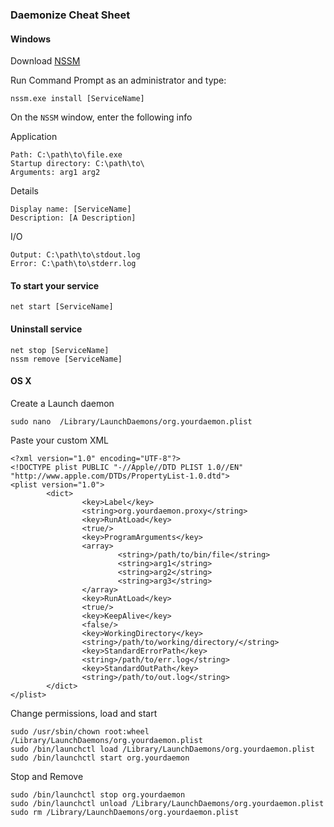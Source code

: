 ### Daemonize Cheat Sheet

#### Windows
Download [NSSM](http://nssm.cc/download)

Run Command Prompt as an administrator and type:
```
nssm.exe install [ServiceName]
```

On the `NSSM` window, enter the following info

Application
```
Path: C:\path\to\file.exe
Startup directory: C:\path\to\
Arguments: arg1 arg2
```

Details
```
Display name: [ServiceName]
Description: [A Description]
```

I/O
```
Output: C:\path\to\stdout.log
Error: C:\path\to\stderr.log
```

#### To start your service
```
net start [ServiceName]
```

#### Uninstall service

```
net stop [ServiceName]
nssm remove [ServiceName]
```

#### OS X

Create a Launch daemon
```
sudo nano  /Library/LaunchDaemons/org.yourdaemon.plist
```

Paste your custom XML
```
<?xml version="1.0" encoding="UTF-8"?>
<!DOCTYPE plist PUBLIC "-//Apple//DTD PLIST 1.0//EN" "http://www.apple.com/DTDs/PropertyList-1.0.dtd">
<plist version="1.0">
        <dict>
                <key>Label</key>
                <string>org.yourdaemon.proxy</string>
                <key>RunAtLoad</key>
                <true/>
                <key>ProgramArguments</key>
                <array>
                        <string>/path/to/bin/file</string>
                        <string>arg1</string>
                        <string>arg2</string>
                        <string>arg3</string>
                </array>
                <key>RunAtLoad</key>
                <true/>
                <key>KeepAlive</key>
                <false/>
                <key>WorkingDirectory</key>
                <string>/path/to/working/directory/</string>
                <key>StandardErrorPath</key>
                <string>/path/to/err.log</string>
                <key>StandardOutPath</key>
                <string>/path/to/out.log</string>
        </dict>
</plist>
```

Change permissions, load and start
```
sudo /usr/sbin/chown root:wheel /Library/LaunchDaemons/org.yourdaemon.plist
sudo /bin/launchctl load /Library/LaunchDaemons/org.yourdaemon.plist
sudo /bin/launchctl start org.yourdaemon
```

Stop and Remove
```
sudo /bin/launchctl stop org.yourdaemon
sudo /bin/launchctl unload /Library/LaunchDaemons/org.yourdaemon.plist
sudo rm /Library/LaunchDaemons/org.yourdaemon.plist
```

